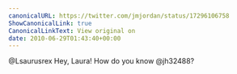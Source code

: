 ```yaml
---
canonicalURL: https://twitter.com/jmjordan/status/17296106758
ShowCanonicalLink: true
CanonicalLinkText: View original on
date: 2010-06-29T01:43:40+00:00
---
```

@Lsaurusrex Hey, Laura! How do you know @jh32488?